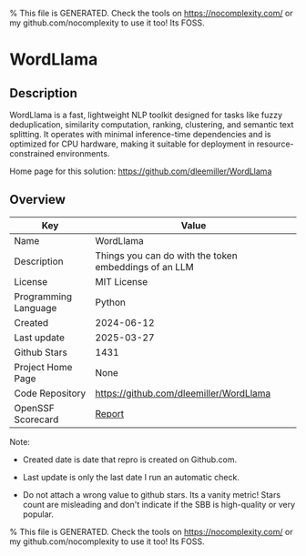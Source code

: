 
% This file is GENERATED. Check the tools on https://nocomplexity.com/ or my github.com/nocomplexity to use it too! Its FOSS. 

# WordLlama

## Description 

WordLlama is a fast, lightweight NLP toolkit designed for tasks like fuzzy deduplication, similarity computation, ranking, clustering, and semantic text splitting. It operates with minimal inference-time dependencies and is optimized for CPU hardware, making it suitable for deployment in resource-constrained environments.

Home page for this solution: https://github.com/dleemiller/WordLlama 

## Overview 

| Key | Value |
| --- | --- |
| Name | WordLlama |
| Description | Things you can do with the token embeddings of an LLM |
| License | MIT License |
| Programming Language | Python |
| Created | 2024-06-12 |
| Last update | 2025-03-27 |
| Github Stars | 1431 |
| Project Home Page | None |
| Code Repository | https://github.com/dleemiller/WordLlama |
| OpenSSF Scorecard | [Report](https://securityscorecards.dev/viewer/?uri=github.com/dleemiller/WordLlama) |

Note:
 - Created date is date that repro is created on Github.com. 

- Last update is only the last date I run an automatic check. 

- Do not attach a wrong value to github stars. Its a vanity metric! Stars count are misleading and 
don't indicate if the SBB is high-quality or very popular.

% This file is GENERATED. Check the tools on https://nocomplexity.com/ or my github.com/nocomplexity to use it too! Its FOSS. 

